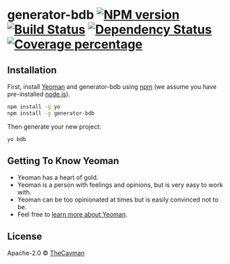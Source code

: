 # generator-bdb [![NPM version][npm-image]][npm-url] [![Build Status][travis-image]][travis-url] [![Dependency Status][daviddm-image]][daviddm-url] [![Coverage percentage][coveralls-image]][coveralls-url]
> 

## Installation

First, install [Yeoman](http://yeoman.io) and generator-bdb using [npm](https://www.npmjs.com/) (we assume you have pre-installed [node.js](https://nodejs.org/)).

```bash
npm install -g yo
npm install -g generator-bdb
```

Then generate your new project:

```bash
yo bdb
```

## Getting To Know Yeoman

 * Yeoman has a heart of gold.
 * Yeoman is a person with feelings and opinions, but is very easy to work with.
 * Yeoman can be too opinionated at times but is easily convinced not to be.
 * Feel free to [learn more about Yeoman](http://yeoman.io/).

## License

Apache-2.0 © [TheCavman]()


[npm-image]: https://badge.fury.io/js/generator-bdb.svg
[npm-url]: https://npmjs.org/package/generator-bdb
[travis-image]: https://travis-ci.org/cavanbecksmith/generator-bdb.svg?branch=master
[travis-url]: https://travis-ci.org/cavanbecksmith/generator-bdb
[daviddm-image]: https://david-dm.org/cavanbecksmith/generator-bdb.svg?theme=shields.io
[daviddm-url]: https://david-dm.org/cavanbecksmith/generator-bdb
[coveralls-image]: https://coveralls.io/repos/cavanbecksmith/generator-bdb/badge.svg
[coveralls-url]: https://coveralls.io/r/cavanbecksmith/generator-bdb
